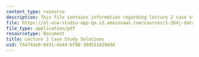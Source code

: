 ```yaml
---
content_type: resource
description: This file contains information regarding lecture 2 case study solutions.
file: https://ol-ocw-studio-app-qa.s3.amazonaws.com/courses/1-264j-database-internet-and-systems-integration-technologies-fall-2013/f4a74ae06431da44bf8830d521429ddd_MIT1_264JF13_L2_sol.pdf
file_type: application/pdf
resourcetype: Document
title: Lecture 2 Case Study Solutions
uid: f4a74ae0-6431-da44-bf88-30d521429ddd
---
```

